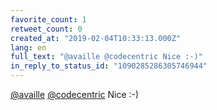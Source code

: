 ```yaml
---
favorite_count: 1
retweet_count: 0
created_at: "2019-02-04T10:33:13.000Z"
lang: en
full_text: "@availle @codecentric Nice :-)"
in_reply_to_status_id: "1090285286305746944"
---
```


[@availle](https://twitter.com/availle)
[@codecentric](https://twitter.com/codecentric) Nice :-)
